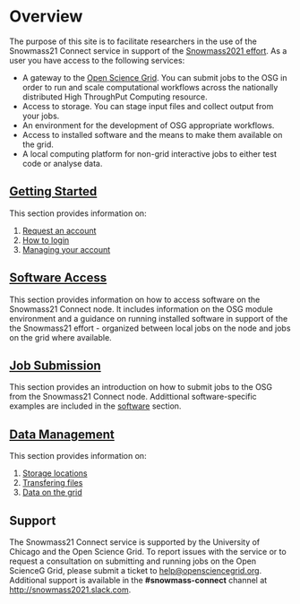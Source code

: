 # Overview

The purpose of this site is to facilitate researchers in the use of the Snowmass21 Connect service in support of the [Snowmass2021 effort](https://snowmass21.org/).
As a user you have access to the following services:

* A gateway to the [Open Science Grid](https://opensciencegrid.org/). You can submit jobs to the OSG in order to run and scale computational workflows across the nationally distributed High ThroughPut Computing resource.
* Access to storage. You can stage input files and collect output from your jobs.
* An environment for the development of OSG appropriate workflows.
* Access to installed software and the means to make them available on the grid.
* A local computing platform for non-grid interactive jobs to either test code or analyse data.
  
## [Getting Started](accounting.md)

This section provides information on:

1. [Request an account](accounting.md#obtain-an-account)
2. [How to login](accounting.md#login-to-the-submit-node)
3. [Managing your account](accounting.md#manage-your-account)  

## [Software Access](software.md)

This section provides information on how to access software on the Snowmass21 Connect node. It includes information on the OSG module environment and a guidance on  running installed software in support of the the Snowmass21 effort - organized between local jobs on the node and jobs on the grid where available.


## [Job Submission](job_submission.md)

This section provides an introduction on how to submit jobs to the OSG from the Snowmass21 Connect node. Addittional software-specific examples are included in the [software](#Access-to-Software) section.

## [Data Management](data_management_main.md)

This section provides information on:

1. [Storage locations](data_management_main.md#storage-locations-on-connect-node)
2. [Transfering files](data_management_main.md#transferring-data)
3. [Data on the grid](data_management_main.md#data-for-grid-jobs)
                   
## Support

The Snowmass21 Connect service is supported by the University of Chicago and the Open Science Grid. To report issues with the service or to request a consultation on submitting and running jobs on the Open ScienceG Grid, please submit a ticket to <help@opensciencegrid.org>. Additional support is available in the **#snowmass-connect** channel at http://snowmass2021.slack.com.
